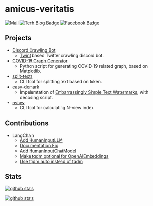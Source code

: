 # amicus-veritatis

[![Mail](https://img.shields.io/badge/Mail-Mail?logo=mail.ru&style=flat-square&color=168DE2&logoColor=white&link=mailto:otome@u.sogang.ac.kr)](mailto:otome@u.sogang.ac.kr)
[![Tech Blog Badge](http://img.shields.io/badge/-Tech%20blog-black?style=flat-square&logo=github&link=https://amicus-veritatis.github.io/)](https://amicus-veritatis.github.io/)
[![Facebook Badge](https://img.shields.io/badge/facebook-1877f2?style=flat-square&logo=facebook&logoColor=white&link=https://www.facebook.com/myungsub.kim.961/)](https://www.facebook.com/myungsub.kim.961/)

## Projects
- [Discord Crawling Bot](https://github.com/amicus-veritatis/Discord-Crawling-Bot)
  - [Twint](https://github.com/twintproject/twint) based Twitter crawling discord bot.
- [COVID-19 Graph Generator](https://github.com/amicus-veritatis/Namu-graph-generator)
  - Python script for generating COVID-19 related graph, based on Matplotlib.
- [split-texts](https://github.com/amicus-veritatis/split-texts)
  - CLI tool for splitting text based on token.
- [easy-demark](https://github.com/amicus-veritatis/easydemark)
  - Impelemtation of [Embarrassingly Simple Text Watermarks](https://paperswithcode.com/paper/embarrassingly-simple-text-watermarks), with decoding script.
- [nview](https://github.com/vtmetrics/nview)
  - CLI tool for calculating N-view index. 

## Contributions
- [LangChain](https://github.com/langchain-ai/langchain)
  - [Add HumanInputLLM](https://github.com/langchain-ai/langchain/pull/4160)
  - [Documentation Fix](https://github.com/langchain-ai/langchain/pull/5118)
  - [Add HumanInputChatModel](https://github.com/langchain-ai/langchain/pull/7256)
  - [Make tqdm optional for OpenAIEmbeddings](https://github.com/langchain-ai/langchain/pull/7247)
  - [Use tqdm.auto instead of tqdm](https://github.com/langchain-ai/langchain/pull/9584) 

## Stats
[![github stats](https://github-readme-stats.vercel.app/api?username=amicus-veritatis&count_private=true&show_icons=true&hide_border=true&bg_color=00000000)](https://github.com/amicus-veritatis)

[![github stats](https://github-readme-stats.vercel.app/api/top-langs?username=amicus-veritatis&count_private=true&show_icons=true&hide_border=true&bg_color=00000000)](https://github.com/amicus-veritatis)

